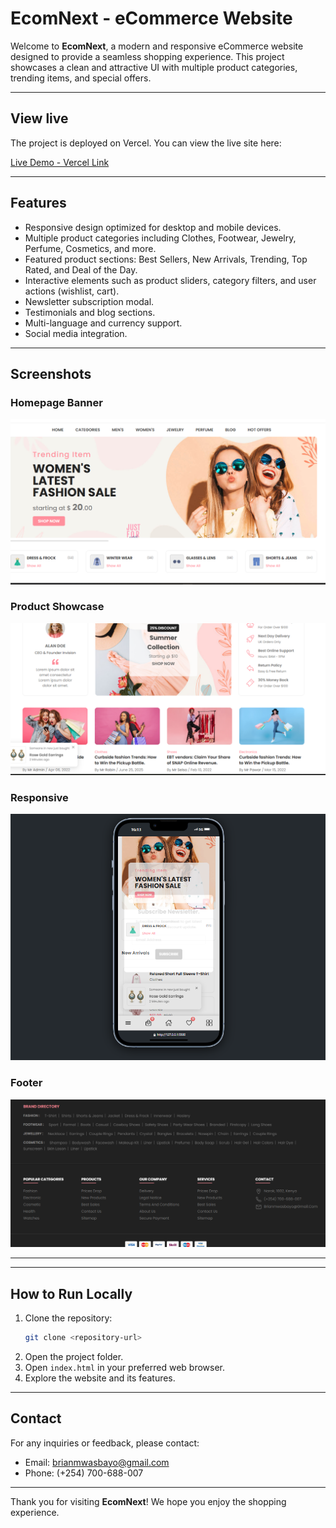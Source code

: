 # EcomNext - eCommerce Website

Welcome to **EcomNext**, a modern and responsive eCommerce website designed to provide a seamless shopping experience. This project showcases a clean and attractive UI with multiple product categories, trending items, and special offers.

---

## View live 

The project is deployed on Vercel. You can view the live site here:

[Live Demo - Vercel Link](https://ecom-next-6i4m6njo0-brians-projects-bcfd072c.vercel.app/)

---

## Features

- Responsive design optimized for desktop and mobile devices.
- Multiple product categories including Clothes, Footwear, Jewelry, Perfume, Cosmetics, and more.
- Featured product sections: Best Sellers, New Arrivals, Trending, Top Rated, and Deal of the Day.
- Interactive elements such as product sliders, category filters, and user actions (wishlist, cart).
- Newsletter subscription modal.
- Testimonials and blog sections.
- Multi-language and currency support.
- Social media integration.

---

## Screenshots

### Homepage Banner
![Banner 1](./assets/live-project/home.png)


### Product Showcase
![Product Showcase 1](./assets/live-project/showcase1.png)


### Responsive
![Testimonial](./assets/live-project/responsive.png)

### Footer 
![Testimonial](./assets/live-project/footer.png)

---





---

## How to Run Locally

1. Clone the repository:
   ```bash
   git clone <repository-url>
   ```
2. Open the project folder.
3. Open `index.html` in your preferred web browser.
4. Explore the website and its features.

---

## Contact

For any inquiries or feedback, please contact:

- Email: brianmwasbayo@gmail.com
- Phone: (+254) 700-688-007

---

Thank you for visiting **EcomNext**! We hope you enjoy the shopping experience.
